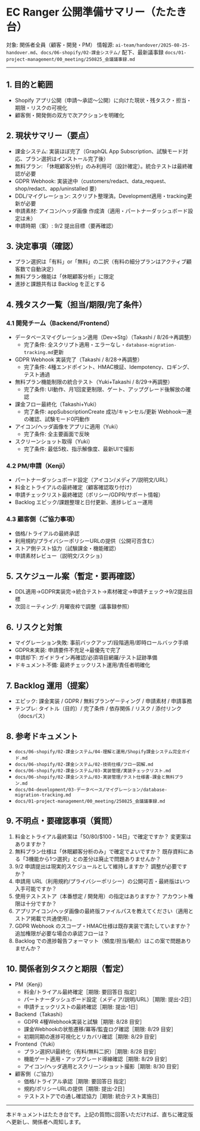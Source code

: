 # EC Ranger 公開準備サマリー（たたき台）

対象: 関係者全員（顧客・開発・PM）
情報源: `ai-team/handover/2025-08-25-handover.md`、`docs/06-shopify/02-課金システム/` 配下、最新議事録 `docs/01-project-management/00_meeting/250825_会議議事録.md`

---

## 1. 目的と範囲
- Shopify アプリ公開（申請〜承認〜公開）に向けた現状・残タスク・担当・期限・リスクの可視化
- 顧客側・開発側の双方で次アクションを明確化

## 2. 現状サマリー（要点）
- 課金システム: 実装ほぼ完了（GraphQL App Subscription、試験モード対応、プラン選択はインストール完了後）
- 無料プラン: 「休眠顧客分析」のみ利用可（設計確定）。統合テストは最終確認が必要
- GDPR Webhook: 実装途中（customers/redact、data_request、shop/redact、app/uninstalled 要）
- DDL/マイグレーション: スクリプト整理済。Development適用・tracking更新が必要
- 申請素材: アイコン/ヘッダ画像 作成済（適用・パートナーダッシュボード設定は未）
- 申請時期（案）: 9/2 提出目標（要再確認）

## 3. 決定事項（確認）
- プラン選択は「有料」or「無料」の二択（有料の細分プランはアクティブ顧客数で自動決定）
- 無料プラン機能は「休眠顧客分析」に限定
- 進捗と課題共有は Backlog を正とする

## 4. 残タスク一覧（担当/期限/完了条件）

### 4.1 開発チーム（Backend/Frontend）
- データベースマイグレーション適用（Dev→Stg）（Takashi / 8/26→再調整）
  - 完了条件: 全スクリプト適用・エラーなし・`database-migration-tracking.md`更新
- GDPR Webhook 実装完了（Takashi / 8/28→再調整）
  - 完了条件: 4種エンドポイント、HMAC検証、Idempotency、ロギング、テスト通過
- 無料プラン機能制限の統合テスト（Yuki+Takashi / 8/29→再調整）
  - 完了条件: UI動作、月1回変更制限、ゲート、アップグレード後解放の確認
- 課金フロー最終化（Takashi+Yuki）
  - 完了条件: appSubscriptionCreate 成功/キャンセル/更新 Webhook一連の確認、試験モード0円動作
- アイコン/ヘッダ画像をアプリに適用（Yuki）
  - 完了条件: 全主要画面で反映
- スクリーンショット取得（Yuki）
  - 完了条件: 最低5枚、指示解像度、最新UIで撮影

### 4.2 PM/申請（Kenji）
- パートナーダッシュボード設定（アイコン/メディア/説明文/URL）
- 料金とトライアルの最終確定（顧客確認取り付け）
- 申請チェックリスト最終確認（ポリシー/GDPR/サポート情報）
- Backlog エピック/課題整理と日付更新、進捗レビュー運用

### 4.3 顧客側（ご協力事項）
- 価格/トライアルの最終承認
- 利用規約/プライバシーポリシーURLの提供（公開可否含む）
- ストア側テスト協力（試験課金・機能確認）
- 申請素材レビュー（説明文/スクショ）

## 5. スケジュール案（暫定・要再確認）
- DDL適用→GDPR実装完→統合テスト→素材確定→申請チェック→9/2提出目標
- 次回ミーティング: 月曜夜枠で調整（議事録参照）

## 6. リスクと対策
- マイグレーション失敗: 事前バックアップ/段階適用/即時ロールバック手順
- GDPR未実装: 申請要件不充足→最優先で完了
- 申請却下: ガイドライン再確認/必須項目網羅/テスト証跡準備
- ドキュメント不備: 最終チェックリスト運用/責任者明確化

## 7. Backlog 運用（提案）
- エピック: 課金実装 / GDPR / 無料プランゲーティング / 申請素材 / 申請事務
- テンプレ: タイトル（目的）/ 完了条件 / 依存関係 / リスク / 添付リンク（docsパス）

## 8. 参考ドキュメント
- `docs/06-shopify/02-課金システム/04-理解と運用/Shopify課金システム完全ガイド.md`
- `docs/06-shopify/02-課金システム/02-技術仕様/フロー図解.md`
- `docs/06-shopify/02-課金システム/03-実装管理/実装チェックリスト.md`
- `docs/06-shopify/02-課金システム/03-実装管理/テスト仕様書-課金と無料プラン.md`
- `docs/04-development/03-データベース/マイグレーション/database-migration-tracking.md`
- `docs/01-project-management/00_meeting/250825_会議議事録.md`

## 9. 不明点・要確認事項（質問）
1) 料金とトライアル最終案は「$50/$80/$100・14日」で確定ですか？ 変更案はありますか？
2) 無料プラン仕様は「休眠顧客分析のみ」で確定でよいですか？ 既存資料にある「3機能から1つ選択」との差分は廃止で問題ありませんか？
3) 9/2 申請提出は現実的スケジュールとして維持しますか？ 調整が必要ですか？
4) 申請用 URL（利用規約/プライバシーポリシー）の公開可否・最終版はいつ入手可能ですか？
5) 使用テストストア（本番想定 / 開発用）の指定はありますか？ アカウント権限は十分ですか？
6) アプリアイコン/ヘッダ画像の最終版ファイルパスを教えてください（適用とストア掲載で共通使用）。
7) GDPR Webhook のスコープ・HMAC仕様は既存実装で満たしていますか？ 追加権限が必要な場合の承認フローは？
8) Backlog での進捗報告フォーマット（頻度/担当/観点）はこの案で問題ありませんか？

## 10. 関係者別タスクと期限（暫定）
- PM（Kenji）
  - 料金/トライアル最終確定［期限: 要回答日 指定］
  - パートナーダッシュボード設定（メディア/説明/URL）［期限: 提出-2日］
  - 申請チェックリストの最終確認［期限: 提出-1日］
- Backend（Takashi）
  - GDPR 4種Webhook実装と試験［期限: 8/28 目安］
  - 課金Webhookの状態遷移/冪等/監査ログ確認［期限: 8/29 目安］
  - 初期同期の進捗可視化とリカバリ確認［期限: 8/29 目安］
- Frontend（Yuki）
  - プラン選択UI最終化（有料/無料二択）［期限: 8/28 目安］
  - 機能ゲート適用・アップグレード導線確認［期限: 8/29 目安］
  - アイコン/ヘッダ適用とスクリーンショット撮影［期限: 8/30 目安］
- 顧客側（ご協力）
  - 価格/トライアル承認［期限: 要回答日 指定］
  - 規約/ポリシーURLの提供［期限: 提出-2日］
  - テストストアでの通し確認協力［期限: 統合テスト実施日］

---
本ドキュメントはたたき台です。上記の質問に回答いただければ、直ちに確定版へ更新し、関係者へ周知します。
